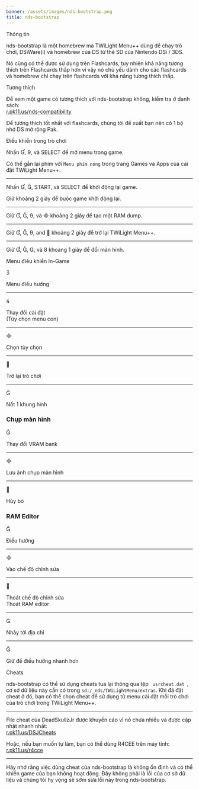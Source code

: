 ```yaml
---
banner: /assets/images/nds-bootstrap.png
title: nds-bootstrap
---
```


<div id="about" class="section-title">Thông tin</div>
<div class="section-body">
    <p>
        nds-bootstrap là một homebrew mà TWiLight Menu++ dùng để chạy trò chơi, DSiWare(i) và homebrew của DS từ thẻ SD của Nintendo DSi / 3DS.
    </p>
    <p>
        Nó cũng có thể được sử dụng trên Flashcards, tuy nhiên khả năng tương thích trên Flashcards thấp hơn vì vậy nó chủ yếu dành cho các flashcards và homebrew chỉ chạy trên flashcards với khả năng tương thích thấp.
    </p>
</div>

<div id="compatibility" class="section-title">Tương thích</div>
<div class="section-body">
    <p>
        Để xem một game có tương thích với nds-bootstrap không, kiểm tra ở danh sách:<br><a href="https://r.pk11.us/nds-compatibility">r.pk11.us/nds-compatibility</a>
    </p>
    <p>
        Để tương thích tốt nhất với flashcards, chúng tôi đề xuất bạn nên có 1 bộ nhớ DS mở rộng Pak.
    </p>
</div>

<div id="controls" class="section-title">Điều khiển trong trò chơi</div>
<div class="section-body">
    <p>
        Nhấn &#xE004;, &#xE07A;, và SELECT để mở menu trong game.
    </p>
    <p>
        Có thể gắn lại phím với <code>Menu phím nóng</code> trong trang Games và Apps của cài đặt TWiLight Menu++.
    </p>
    <hr>
    <p>
        Nhấn &#xE004;, &#xE005;, START, và SELECT để khởi động lại game.
    </p>
    <p>
        Giữ khoảng 2 giây để buộc game khởi động lại.
    </p>
    <hr>
    <p>
        Giữ &#xE004;, &#xE005;, &#xE07A;, và &#xE000; khoảng 2 giây để tạo một RAM dump.
    </p>
    <hr>
    <p>
        Giữ &#xE004;, &#xE005;, &#xE07A;, and &#xE001; khoảng 2 giây để trở lại TWiLight Menu++.
    </p>
    <hr>
    <p>
        Giữ &#xE004;, &#xE005;, &#xE002;, và &#xE079; khoàng 1 giây để đổi màn hình.
    </p>
</div>

<div id="menu-controls" class="section-title">Menu điều khiển In-Game</div>
<div class="section-body">
    <div class="button-action-group">
        <p class="button-action button">&#xE07D;</p>
        <p class="button-action-text">Menu điều hướng</p>
    </div>
    <hr>
    <div class="button-action-group">
        <p class="button-action button">&#xE07E;</p>
        <p class="button-action-text">Thay đổi cài đặt<br>(Tùy chọn menu con)</p>
    </div>
    <hr>
    <div class="button-action-group">
        <p class="button-action button">&#xE000;</p>
        <p class="button-action-text">Chọn tùy chọn</p>
    </div>
    <hr>
    <div class="button-action-group">
        <p class="button-action button">&#xE001;</p>
        <p class="button-action-text">Trở lại trò chơi</p>
    </div>
    <hr>
    <div class="button-action-group">
        <p class="button-action button">&#xE005;</p>
        <p class="button-action-text">Nốt 1 khung hình</p>
    </div>
    <h3>Chụp màn hình</h3>
    <div class="button-action-group">
        <p class="button-action button">&#xE006;</p>
        <p class="button-action-text">Thay đổi VRAM bank</p>
    </div>
    <hr>
    <div class="button-action-group">
        <p class="button-action button">&#xE000;</p>
        <p class="button-action-text">Lưu ảnh chụp màn hình</p>
    </div>
    <hr>
    <div class="button-action-group">
        <p class="button-action button">&#xE001;</p>
        <p class="button-action-text">Hủy bỏ</p>
    </div>
    <h3>RAM Editor</h3>
    <div class="button-action-group">
        <p class="button-action button">&#xE006;</p>
        <p class="button-action-text">Điều hướng</p>
    </div>
    <hr>
    <div class="button-action-group">
        <p class="button-action button">&#xE000;</p>
        <p class="button-action-text">Vào chế độ chỉnh sửa</p>
    </div>
    <hr>
    <div class="button-action-group">
        <p class="button-action button">&#xE001;</p>
        <p class="button-action-text">Thoát chế độ chỉnh sửa<br>Thoát RAM editor</p>
    </div>
    <hr>
    <div class="button-action-group">
        <p class="button-action button">&#xE003;</p>
        <p class="button-action-text">Nhảy tới địa chỉ</p>
    </div>
    <hr>
    <div class="button-action-group">
        <p class="button-action button">&#xE005;</p>
        <p class="button-action-text">Giữ để điều hướng nhanh hơn</p>
    </div>
</div>

<div id="cheats" class="section-title">Cheats</div>
<div class="section-body">
    <p>
        nds-bootstrap có thể sử dụng cheats tua lại thông qua tệp <code> usrcheat.dat </code>, cơ sở dữ liệu này cần có trong <code>sd:/_nds/TWiLightMenu/extras</code>. Khi đã đặt cheat ở đó, bạn có thể chọn cheat để sử dụng từ menu cài đặt mỗi trò chơi của trò chơi trong TWiLight Menu++.
    </p>
    <hr>
    <p>
        File cheat của DeadSkullzJr được khuyến cáo vì nó chứa nhiều và được cập nhật nhanh nhất:<br><a href="https://r.pk11.us/DSJCheats">r.pk11.us/DSJCheats</a>
    </p>
    <p>
        Hoặc, nếu bạn muốn tự làm, bạn có thể dùng R4CEE trên máy tính:<br><a href="https://r.pk11.us/r4cce">r.pk11.us/r4cce</a>
    </p>
    <hr>
    <p>
        Hãy nhớ rằng việc dùng cheat của nds-bootstrap là không ổn định và có thể khiến game của bạn không hoạt động. Đây không phải là lỗi của cơ sở dữ liệu và chúng tôi hy vọng sẽ sớm sửa lỗi này trong nds-bootstrap.
    </p>
</div>
